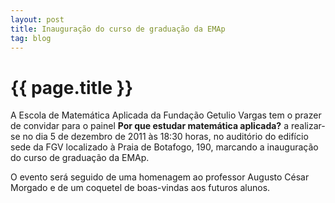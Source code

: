 ```yaml
---
layout: post
title: Inauguração do curso de graduação da EMAp
tag: blog
---
```


# {{ page.title }}

A Escola de Matemática Aplicada da Fundação Getulio Vargas tem o
prazer de convidar para o painel __Por que estudar matemática
aplicada?__ a realizar-se no dia 5 de dezembro de 2011 às 18:30 horas,
no auditório do edifício sede da FGV localizado à Praia de Botafogo,
190, marcando a inauguração do curso de graduação da EMAp.

O evento será seguido de uma homenagem ao professor Augusto César
Morgado e de um coquetel de boas-vindas aos futuros alunos.

